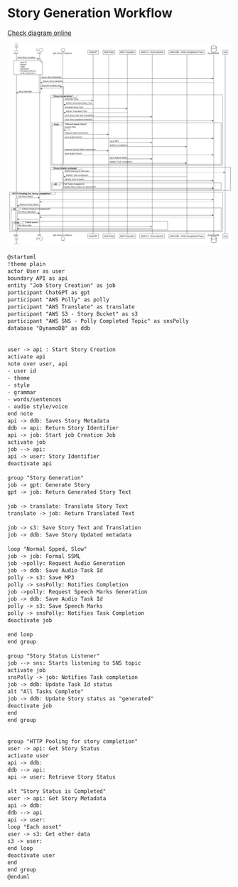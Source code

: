 # Story Generation Workflow

[Check diagram online](http://www.plantuml.com/plantuml/png/fLHFS_ic4BtpAROw_pmv-EP39d_Ifkd46K_bJCzOR6mQ12gidFhR5rOOcpZfvNSIOX-FjsztkGaaFOsz4R_G3dk4mKXjXUp8UNWDw4466EDNRDnebVG7k5qzfKqvQ86MD1sW-SDje2KNW_SU9MbdcmJvsst44EbrfmTf2UvtaXvNwnJQ3bI5cjk_MbWvOmvySaYhIy3QInkC96GG7VykWUqSPbdHtTYz8_61CFy2-T96ADyCzwuV318gMBj1TzCP6pWeb2IvaG6XUJXOsRk7EuuhjH5298TWTfrCWGMqoTFQ4BPKxoKX6sTTNBWzUlRs1-_DU0rQnHNN8du37KpwRhtiU-dZwiDv5Qu2MaBROOWxSbJQJSYhlTCT2hGAqWqYqaPLIMCK9VSOigWbaapvY1Z9iXVm9zBeRKOygLJRDuq-awHYvipIikG5iVObDwvuYiuoQJxCcIqkgHLMheYjT-C0pOHxH8j-QgQ9ypfrpUAuZnETY7j7UJc5Wb3vnZN-Io9pdBfcSMgdSro9VsOjQ5KJXZcRUqu2qggCvmGID1UYmhuEYldwOps4SIuQyE9yBmsqmu3g1xJ6VHGBMD5lETukd_C-3qoI-i-8WU2MUw8uU2aW8zOolCU223vU9RDSpSjk6O85l3WkNSYpKhWl5BG3OhU3fVJluMU4L4J_guWfpcGfhDgIfoBPomlkjBhXKdFJ6E1P1qfwi-NJPRdr0nYEQhi5SlnuK7egwWauYYlrgZLsMMFjHcw6enCGM8sG9ZrKnl1-iHsRhuvo6laWo03DzZW8pMStqAep7ueHlw_NArWvPrA2Ryv3OCgJukRygKkpI71ktic713j_VuHINpyBF5zUunvh9iwyhem-vQ--4rBUjkykh-xEy_QhZ1qcGq0wqORvnEfe5pUOCSnF1qitAQnphfszYSknD_y1)

![diagram](./images/StoryGenerationWorkflow.png)

```plantuml
@startuml
!theme plain
actor User as user
boundary API as api
entity "Job Story Creation" as job
participant ChatGPT as gpt
participant "AWS Polly" as polly
participant "AWS Translate" as translate
participant "AWS S3 - Story Bucket" as s3
participant "AWS SNS - Polly Completed Topic" as snsPolly
database "DynamoDB" as ddb


user -> api : Start Story Creation
activate api
note over user, api
- user id
- theme
- style
- grammar
- words/sentences
- audio style/voice
end note
api -> ddb: Saves Story Metadata
ddb -> api: Return Story Identifier
api -> job: Start job Creation Job
activate job
job --> api:
api -> user: Story Identifier
deactivate api

group "Story Generation"
job -> gpt: Generate Story
gpt -> job: Return Generated Story Text

job -> translate: Translate Story Text
translate -> job: Return Translated Text

job -> s3: Save Story Text and Translation
job -> ddb: Save Story Updated metadata

loop "Normal Spped, Slow"
job -> job: Formal SSML
job ->polly: Request Audio Generation
job -> ddb: Save Audio Task Id
polly -> s3: Save MP3
polly -> snsPolly: Notifies Completion
job ->polly: Request Speech Marks Generation
job -> ddb: Save Audio Task Id
polly -> s3: Save Speech Marks
polly -> snsPolly: Notifies Task Completion
deactivate job

end loop
end group

group "Story Status Listener"
job --> sns: Starts listening to SNS topic
activate job
snsPolly -> job: Notifies Task completion
job -> ddb: Update Task Id status
alt "All Tasks Complete"
job -> ddb: Update Story status as "generated"
deactivate job
end
end group


group "HTTP Pooling for story completion"
user -> api: Get Story Status
activate user
api -> ddb:
ddb --> api:
api -> user: Retrieve Story Status

alt "Story Status is Completed"
user -> api: Get Story Metadata
api -> ddb:
ddb --> api
api -> user:
loop "Each asset"
user -> s3: Get other data
s3 -> user:
end loop
deactivate user
end
end group
@enduml
```